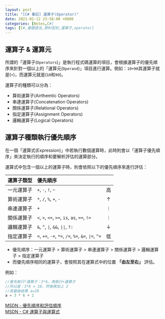 ```yaml
---
layout: post
title: "[C# 筆記] 運算子(Operator)"
date: 2021-02-12 23:58:00 +0800
categories: [Notes,C#]
tags: [C#,基礎語法,資料型別,運算子,operator]
---
```


## 運算子 & 運算元

所謂的「運算子(`Operators`)」是執行程式碼運算的項目，會根據運算子的優先順序來針對一個以上的「運算元(`Operand`)」項目進行運算。側如：`10+90`其運算子就是(`+`)，而運算元就是(`10`和`90`)。

運算子的種類可以分為：
- 算術運算子(Airthemtic Operators)
- 串連運算子(Concatenation Operators)
- 關係運算子(Relational Operators)
- 指定運算子(Assignment Operators)
- 邏輯運算子(Logical Operators)

## 運算子種類執行優先順序

在一個「運算式(Expression)」中若執行數個運算時，此時則會以「運算子優先順序」來決定執行的順序和要解析評估的運算部分。        

運算式中包含一個以上的運算子時，則會依照以下的優先順序來進行評估：      


| 運算子類型  | 優先順序          |  |
|:----------|:-----------------|:--------:|
| 一元運算子 | `+`, `-`, `!`, `~`     | 高 |
| 算術運算子 | `*`, `/`, `%`, `+`, `-` | ↑|
| 串連運算子 | `+` |︱|
| 關係運算子 | `<`, `>`, `<=`, `>=`, `is`, `as`, `==`, `!=` |︱|
| 邏輯運算子 | `&`, `^`, `∣`, `&&`, `∣∣`, `?:` |↓|
| 指定運算子 | `=`, `+=`, `-=`, `*=`, `/=`, `%=`, `&=`, `∣=`, `^=` |低|


- 優先順序：一元運算子 > 算術運算子 > 串連運算子 > 關係運算子 > 邏輯運算子 > 指定運算子
- 而優先順序相同的運算子，會按照其在運算式中的位置 **「由左至右」** 評估。

例如：

```c#
//會先執行*運算子：3*6，再執行+運算子
//所以是：3*6 = 18，然後再加上 2
//其最後結果 a=20
a = 3 * 6 + 2
```



[MSDN -  優先順序和評估順序](https://learn.microsoft.com/zh-tw/cpp/c-language/precedence-and-order-of-evaluation?view=msvc-170)     
[MSDN - C# 運算子與運算式](https://learn.microsoft.com/zh-tw/dotnet/csharp/language-reference/operators/)